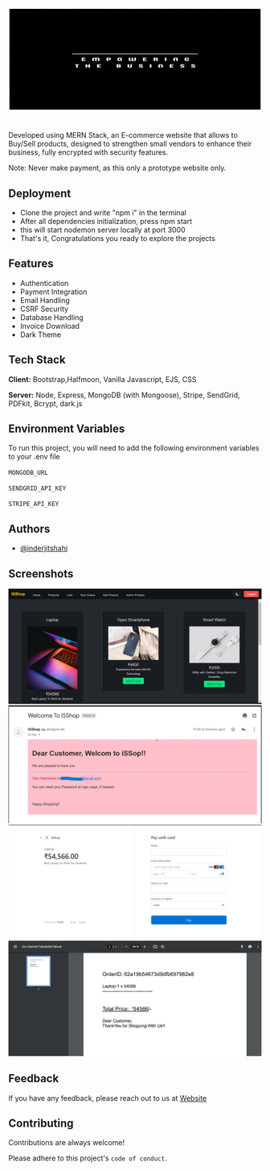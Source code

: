 <p align="center">
  <img 
     width="500"
    height="200"
    src="/images/ISShop.gif"
  >
</p>

#

Developed using MERN Stack, an E-commerce website that allows to Buy/Sell products, designed to strengthen small vendors to 
enhance their business, fully encrypted with security features. 

Note: Never make payment, as this only a prototype website only.

## Deployment

- Clone the project and write "npm i" in the terminal
- After all dependencies initialization, press npm start
- this will start nodemon server locally at port 3000
- That's it, Congratulations you ready to explore the projects


## Features

- Authentication
- Payment Integration
- Email Handling
- CSRF Security
- Database Handling
- Invoice Download
- Dark Theme


## Tech Stack

**Client:** Bootstrap,Halfmoon, Vanilla Javascript, EJS, CSS

**Server:** Node, Express, MongoDB (with Mongoose), Stripe, SendGrid, PDFkit, Bcrypt, dark.js

## Environment Variables

To run this project, you will need to add the following environment variables to your .env file

`MONGODB_URL`

`SENDGRID_API_KEY`

`STRIPE_API_KEY`




## Authors

- [@inderjitshahi](https://www.github.com/inderjitshahi)

## Screenshots

![App Screenshot](/images/Home.jpg)
![App Screenshot](/images/Signup_Email.jpg)
![App Screenshot](/images/Paymemt_Page.jpg)
![App Screenshot](/images/Generating_Invoice.jpg)

## Feedback

If you have any feedback, please reach out to us at [Website](https://inderjitshahi.netlify.app/)


## Contributing

Contributions are always welcome!

Please adhere to this project's `code of conduct`.

